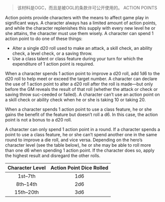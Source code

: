 > 该材料是OGC，而且是被OGL的条款许可公开使用的。
ACTION POINTS

Action points provide characters with the means to affect game play in significant ways. A character always has a limited amount of action points, and while the character replenishes this supply with every new level he or she attains, the character must use them wisely. A character can spend 1 action point to do one of these things:
* Alter a single d20 roll used to make an attack, a skill check, an ability check, a level check, or a saving throw.
* Use a class talent or class feature during your turn for which the expenditure of 1 action point is required.

When a character spends 1 action point to improve a d20 roll, add 1d6 to the d20 roll to help meet or exceed the target number. A character can declare the use of 1 action point to alter a d20 roll after the roll is made—but only before the GM reveals the result of that roll (whether the attack or check or saving throw suc-ceeded or failed). A character can’t use an action point on a skill check or ability check when he or she is taking 10 or taking 20.

When a character spends 1 action point to use a class feature, he or she gains the benefit of the feature but doesn’t roll a d6. In this case, the action point is not a bonus to a d20 roll.

A character can only spend 1 action point in a round. If a character spends a point to use a class feature, he or she can’t spend another one in the same round to improve a die roll, and vice versa.
Depending on the hero’s character level (see the table below), he or she may be able to roll more than one d6 when spending 1 action point. If the character does so, apply the highest result and disregard the other rolls.

|Character Level|Action Point Dice Rolled|
|:---------------------:|:---------------------------:|
|1st–7th|1d6|
|8th–14th|2d6|
|15th–20th|3d6|
